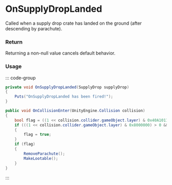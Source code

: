# OnSupplyDropLanded
<Badge type="info" text="Entity"/>[<Badge type="danger" text="Carbon Compatible"/>](https://github.com/CarbonCommunity/Carbon)[<Badge type="warning" text="Oxide Compatible"/>](https://github.com/OxideMod/Oxide.Rust)
Called when a supply drop crate has landed on the ground (after descending by parachute).

### Return
Returning a non-null value cancels default behavior.

### Usage
::: code-group
```csharp [Example]
private void OnSupplyDropLanded(SupplyDrop supplyDrop)
{
	Puts("OnSupplyDropLanded has been fired!");
}
```
```csharp [Source — Assembly-CSharp @ SupplyDrop]
public void OnCollisionEnter(UnityEngine.Collision collision)
{
	bool flag = ((1 << collision.collider.gameObject.layer) & 0x40A10111) > 0;
	if (((1 << collision.collider.gameObject.layer) & 0x8000000) > 0 && UnityEngine.CollisionEx.GetEntity(collision) is Tugboat)
	{
		flag = true;
	}
	if (flag)
	{
		RemoveParachute();
		MakeLootable();
	}
}

```
:::
